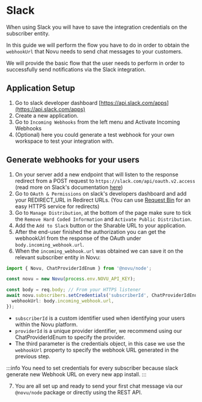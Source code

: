 # Slack

When using Slack you will have to save the integration credentials on the subscriber entity.

In this guide we will perform the flow you have to do in order to obtain the `webhookUrl` that Novu needs to send chat messages to your customers.

We will provide the basic flow that the user needs to perform in order to successfully send notifications via the Slack integration.

## Application Setup

1. Go to slack developer dashboard [https://api.slack.com/apps](https://api.slack.com/apps)
2. Create a new application.
3. Go to `Incoming Webhooks` from the left menu and Activate Incoming Webhooks
4. (Optional) here you could generate a test webhook for your own workspace to test your integration with.

## Generate webhooks for your users

1. On your server add a new endpoint that will listen to the response redirect from a POST request to `https://slack.com/api/oauth.v2.access` (read more on Slack's documentation [here](https://api.slack.com/authentication/oauth-v2#asking))
2. Go to `OAuth & Permissions` on slack's developers dashboard and add your REDIRECT_URL in Redirect URLs. (You can use [Request Bin](https://requestbin.com/) for an easy HTTPS service for redirects)
3. Go to `Manage Distribution`, at the bottom of the page make sure to tick the `Remove Hard Coded Information` and `Activate Public Distribution`.
4. Add the `Add to Slack` button or the Sharable URL to your application.
5. After the end-user finished the authorization you can get the webhookUrl from the response of the OAuth under `body.incoming_webhook.url`.
6. When the `incoming_webhook.url` was obtained we can save it on the relevant subscriber entity in Novu:

```typescript
import { Novu, ChatProviderIdEnum } from '@novu/node';

const novu = new Novu(process.env.NOVU_API_KEY);

const body = req.body; // From your HTTPS listener
await novu.subscribers.setCredentials('subscriberId', ChatProviderIdEnum.Slack, {
  webhookUrl: body.incoming_webhook.url,
});
```

- `subscriberId` is a custom identifier used when identifying your users within the Novu platform.
- `providerId` is a unique provider identifier, we recommend using our ChatProviderIdEnum to specify the provider.
- The third parameter is the credentials object, in this case we use the `webhookUrl` property to specify the webhook URL generated in the previous step.

:::info
You need to set credentials for every subscriber because slack generate new Webhook URL on every new app install.
:::

<!-- markdownlint-disable MD029 -->

7. You are all set up and ready to send your first chat message via our `@novu/node` package or directly using the REST API.
<!-- markdownlint-enable MD029 -->
